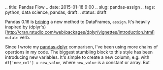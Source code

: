 .. title: Pandas Flow
.. date: 2015-01-18 9:00
.. slug: pandas-assign
.. tags: python, data science, pandas, draft
.. status: draft

Pandas 0.16 is [brining](https://github.com/pydata/pandas/pull/9239) a new method to DataFrames, `assign`.
It's heavily inspired by (dplyr's)[http://cran.rstudio.com/web/packages/dplyr/vignettes/introduction.html] `mutate` verb.

Since I wrote my [pandas-dplyr](https://gist.github.com/TomAugspurger/6e052140eaa5fdb6e8c0) comparison,
I've been using more chains of opertions in my code.
The biggest stumbling block to this style has been introducing
new variables. It's simple to create a new column, e.g. with
`df['new_col'] = new_value`, where `new_value` is a constant or array. But
